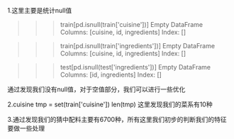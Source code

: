 1.这里主要是统计null值

>>>train[pd.isnull(train['cuisine'])]
Empty DataFrame
Columns: [cuisine, id, ingredients]
Index: []

>>>train[pd.isnull(train['ingredients'])]
Empty DataFrame
Columns: [cuisine, id, ingredients]
Index: []

>>> test[pd.isnull(test['ingredients'])]
Empty DataFrame
Columns: [id, ingredients]
Index: []

通过发现我们没有null值，对于空值部分，我们可以进行一些优化

2.cuisine
tmp = set(train['cuisine'])
len(tmp)
这里发现我们的菜系有10种


3.通过发现我们的猜中配料主要有6700种，所有这里我们初步的判断我们的特征要做一些处理

